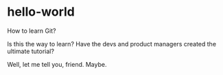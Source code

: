 # hello-world
How to learn Git?

Is this the way to learn? Have the devs and product managers created the ultimate tutorial?

Well, let me tell you, friend. Maybe.
